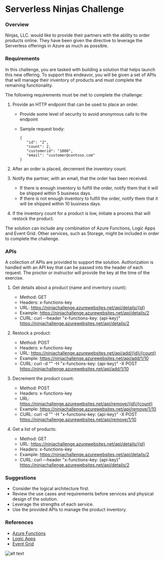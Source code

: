 # Serverless Ninjas Challenge

### Overview

Ninjas, LLC. would like to provide their partners with the ability to order products online. They have been given the directive to leverage the Serverless offerings in Azure as much as possible. 

### Requirements
In this challenge, you are tasked with building a solution that helps launch this new offering. To support this endeavor, you will be given a set of APIs that will manage their inventory of products and must complete the remaining functionality.

The following requirements must be met to complete the challenge:

1) Provide an HTTP endpoint that can be used to place an order.
   * Provide some level of security to avoid anonymous calls to the endpoint
   * Sample request body:
   
         {
            "id": "2",
            "count": 2,
            "customerid": "1000",
            "email": "customer@contoso.com"
         }

2) After an order is placed, decrement the inventory count. 

3) Notify the partner, with an email, that the order has been received. 
   * If there is enough inventory to fulfill the order, notify them that it will be shipped within 5 business days.
   * If there is not enough inventory to fulfill the order, notify them that it will be shipped within 10 business days.
   
4) If the inventory count for a product is low, initiate a process that will restock the product. 

The solution can include any combination of Azure Functions, Logic Apps and Event Grid. Other services, such as Storage, might be included in order to complete the challenge. 

###  APIs
A collection of APIs are provided to support the solution. Authorization is handled with an API key that can be passed into the header of each request. The proctor or instructor will provide the key at the time of the exercise.

1) Get details about a product (name and inventory count): 
   * Method: GET
   * Headers: x-functions-key
   * URL: https://ninjachallenge.azurewebsites.net/api/details/{id}
   * Example: https://ninjachallenge.azurewebsites.net/api/details/2
   * CURL: curl --header "x-functions-key: {api-key}" https://ninjachallenge.azurewebsites.net/api/details/2
   
2) Restock a product: 
   * Method: POST
   * Headers: x-functions-key
   * URL: https://ninjachallenge.azurewebsites.net/api/add/{id}/{count}
   * Example: https://ninjachallenge.azurewebsites.net/api/add/1/10
   * CURL: curl -d "" -H "x-functions-key: {api-key}" -X POST https://ninjachallenge.azurewebsites.net/api/add/1/10
   
3) Decrement the product count: 
   * Method: POST
   * Headers: x-functions-key
   * URL: https://ninjachallenge.azurewebsites.net/api/remove/{id}/{count}
   * Example: https://ninjachallenge.azurewebsites.net/api/remove/1/10
   * CURL: curl -d "" -H "x-functions-key: {api-key}" -X POST https://ninjachallenge.azurewebsites.net/api/remove/1/10
   
4) Get a list of products: 
   * Method: GET
   * URL: https://ninjachallenge.azurewebsites.net/api/details/{id}
   * Headers: x-functions-key
   * Example: https://ninjachallenge.azurewebsites.net/api/details/2
   * CURL: curl --header "x-functions-key: {api-key}" https://ninjachallenge.azurewebsites.net/api/details/2

### Suggestions
* Consider the logical architecture first. 
* Review the use cases and requirements before services and physical design of the solution.
* Leverage the strengths of each service.
* Use the provided APIs to manage the product inventory.

### References
* [Azure Functions](https://docs.microsoft.com/en-us/azure/azure-functions/functions-overview "Azure Functions")
* [Logic Apps](https://docs.microsoft.com/en-us/azure/logic-apps/ "Azure Logic Apps")
* [Event Grid](https://docs.microsoft.com/en-us/azure/event-grid/overview "Azure Event Grid")

![alt text](https://github.com/codingwithsasquatch/serverless_ninjas_workshop/raw/master/7-Serverless_Challenge/Ninja.jpg "Serverless Challenge")
